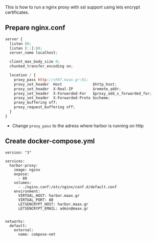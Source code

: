 
This is how to run a nginx proxy with ssl support using lets encrypt certificates.

## Prepare nginx.conf

```js [nginx.conf]
server {
  listen 80;
  listen [::]:80;
  server_name localhost;

  client_max_body_size 0;
  chunked_transfer_encoding on;

  location / {
    proxy_pass http://vh07.maax.gr:81;
    proxy_set_header  Host              $http_host;
    proxy_set_header  X-Real-IP         $remote_addr;
    proxy_set_header  X-Forwarded-For   $proxy_add_x_forwarded_for;
    proxy_set_header  X-Forwarded-Proto $scheme;
    proxy_buffering off;
    proxy_request_buffering off;
  }
}
```

* Change `proxy_pass` to the adress where harbor is running on http


## Create docker-compose.yml

```
version: "3"

services:
  harbor-proxy:
    image: nginx
    expose:
      - 80
    volumes:
      - ./nginx.conf:/etc/nginx/conf.d/default.conf
    environment:
      VIRTUAL_HOST: harbor.maax.gr
      VIRTUAL_PORT: 80
      LETSENCRYPT_HOST: harbor.maax.gr
      LETSENCRYPT_EMAIL: admin@maax.gr


networks:
  default:
    external:
      name: compose-net

```

